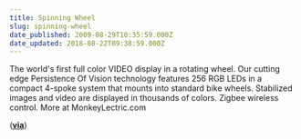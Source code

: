 ```yaml
---
title: Spinning Wheel
slug: spinning-wheel
date_published: 2009-08-29T10:35:59.000Z
date_updated: 2018-08-22T09:38:59.000Z
---
```


The world's first full color VIDEO display in a rotating wheel. Our cutting edge Persistence Of Vision technology features 256 RGB LEDs in a compact 4-spoke system that mounts into standard bike wheels. Stabilized images and video are displayed in thousands of colors. Zigbee wireless control. More at MonkeyLectric.com

(**[via](http://twitter.com/kosmar/status/3622933902)**)
